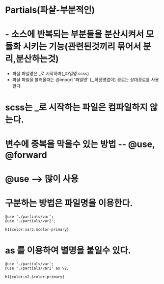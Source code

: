# Partials(파샬-부분적인) 
# - 소스에 반복되는 부분들을 분산시켜서 모듈화 시키는 기능(관련된것끼리 묶어서 분리,분산하는것)
  - 파샬 파일명은 _로 시작하며(_파일명.scss)
  - 파샬 파일을 불러올때는 @import '파일명' (_,확장명없이) 경로는 상대경로를 사용한다.
# scss는 _로 시작하는 파일은 컴파일하지 않는다.


# 변수에 중복을 막을수 있는 방법  -- @use, @forward
# @use --> 많이 사용
# 구분하는 방법은 파일명을 이용한다. 
```
@use './partials/var';
@use './partials/var2';

h1{color:var2.$color-primary}
```

# as 를 이용하여 별명을 붙일수 있다.

```
@use './partials/var';
@use './partials/var2' as v2;

h1{color:v2.$color-primary}
```











